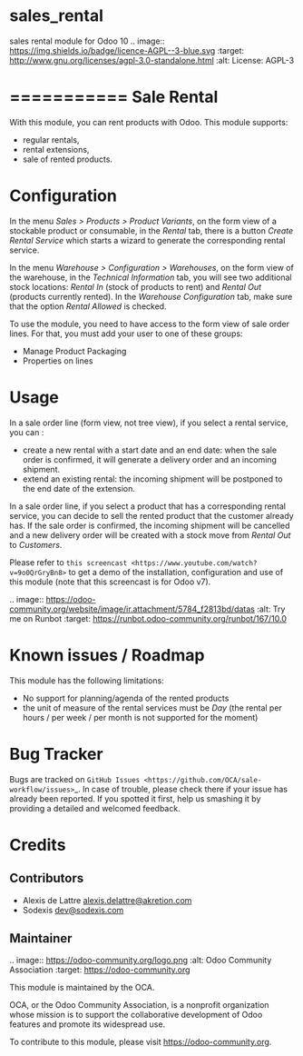 # sales_rental
sales rental module for Odoo 10
.. image:: https://img.shields.io/badge/licence-AGPL--3-blue.svg
   :target: http://www.gnu.org/licenses/agpl-3.0-standalone.html
   :alt: License: AGPL-3

===========
Sale Rental
===========

With this module, you can rent products with Odoo. This module supports:

* regular rentals,
* rental extensions,
* sale of rented products.

Configuration
=============

In the menu *Sales > Products > Product Variants*, on the form view
of a stockable product or consumable, in the *Rental* tab, there is a
button *Create Rental Service* which starts a wizard to generate the
corresponding rental service.

In the menu *Warehouse > Configuration > Warehouses*, on the form view
of the warehouse, in the *Technical Information* tab, you will see two
additional stock locations: *Rental In* (stock of products to rent) and
*Rental Out* (products currently rented). In the *Warehouse Configuration* tab,
make sure that the option *Rental Allowed* is checked.

To use the module, you need to have access to the form view of sale
order lines. For that, you must add your user to one of these groups:

* Manage Product Packaging
* Properties on lines

Usage
=====

In a sale order line (form view, not tree view), if you select a rental
service, you can :

* create a new rental with a start date and an end date: when the sale
  order is confirmed, it will generate a delivery order and an incoming
  shipment.
* extend an existing rental: the incoming shipment will be postponed to
  the end date of the extension.

In a sale order line, if you select a product that has a corresponding
rental service, you can decide to sell the rented product that the
customer already has. If the sale order is confirmed, the incoming
shipment will be cancelled and a new delivery order will be created with
a stock move from *Rental Out* to *Customers*.

Please refer to `this screencast <https://www.youtube.com/watch?v=9o0QrGryBn8>`
to get a demo of the installation, configuration and use of this module
(note that this screencast is for Odoo v7).

.. image:: https://odoo-community.org/website/image/ir.attachment/5784_f2813bd/datas
   :alt: Try me on Runbot
   :target: https://runbot.odoo-community.org/runbot/167/10.0

Known issues / Roadmap
======================

This module has the following limitations:

 * No support for planning/agenda of the rented products
 * the unit of measure of the rental services must be *Day* (the rental per hours / per week / per month is not supported for the moment)

Bug Tracker
===========

Bugs are tracked on `GitHub Issues
<https://github.com/OCA/sale-workflow/issues>`_. In case of trouble, please
check there if your issue has already been reported. If you spotted it first,
help us smashing it by providing a detailed and welcomed feedback.

Credits
=======

Contributors
------------

* Alexis de Lattre <alexis.delattre@akretion.com>
* Sodexis <dev@sodexis.com>

Maintainer
----------

.. image:: https://odoo-community.org/logo.png
   :alt: Odoo Community Association
   :target: https://odoo-community.org

This module is maintained by the OCA.

OCA, or the Odoo Community Association, is a nonprofit organization whose
mission is to support the collaborative development of Odoo features and
promote its widespread use.

To contribute to this module, please visit https://odoo-community.org.

